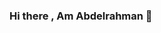 ### Hi there , Am Abdelrahman 👋

<!--
**abdelrahmanalimohamed/abdelrahmanalimohamed** is a ✨ _special_ ✨ repository because its `README.md` (this file) appears on your GitHub profile.

Here are some ideas to get you started:
It's Abdelrahman, A Software Engineer with great passion in Computer Science and new technologies

- 🔭 I’m currently working on ...
        .Net Core Web API 
        ASP .Net Core 
        PHP Laravel 
        SAP ABAP with HanaDB
        MySql Database
        Vuejs 
        Docker
        
- 🌱 I’m currently learning ... 
        
         
         
- 👯 I’m looking to collaborate on ...
- 🤔 I’m looking for help with ...
- 💬 Ask me about ...
- 📫 How to reach me: ...
- 😄 Pronouns: ...
- ⚡ Fun fact: ...
-->
